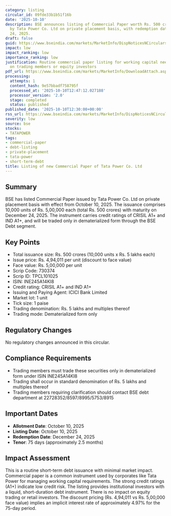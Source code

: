 ```yaml
---
category: listing
circular_id: 09fde33b1b51f16b
date: '2025-10-10'
description: BSE announces listing of Commercial Paper worth Rs. 500 crores issued
  by Tata Power Co. Ltd on private placement basis, with redemption date of December
  24, 2025.
draft: false
guid: https://www.bseindia.com/markets/MarketInfo/DispNoticesNCirculars.aspx?Noticeid={5CFFD0BA-6237-49DA-86E6-EB973A491E27}&noticeno=20251010-45&dt=10/10/2025&icount=45&totcount=47&flag=0
impact: low
impact_ranking: low
importance_ranking: low
justification: Routine commercial paper listing for working capital needs, no impact
  on trading members or equity investors
pdf_url: https://www.bseindia.com/markets/MarketInfo/DownloadAttach.aspx?id=20251010-45&attachedId=
processing:
  attempts: 1
  content_hash: 9e57bbadf758795f
  processed_at: '2025-10-10T12:47:12.027188'
  processor_version: '2.0'
  stage: completed
  status: published
published_date: '2025-10-10T12:30:00+00:00'
rss_url: https://www.bseindia.com/markets/MarketInfo/DispNoticesNCirculars.aspx?Noticeid={5CFFD0BA-6237-49DA-86E6-EB973A491E27}&noticeno=20251010-45&dt=10/10/2025&icount=45&totcount=47&flag=0
severity: low
source: bse
stocks:
- TATAPOWER
tags:
- commercial-paper
- debt-listing
- private-placement
- tata-power
- short-term-debt
title: Listing of new Commercial Paper of Tata Power Co. Ltd
---
```


## Summary

BSE has listed Commercial Paper issued by Tata Power Co. Ltd on private placement basis with effect from October 10, 2025. The issuance comprises 10,000 units of Rs. 5,00,000 each (total Rs. 500 crores) with maturity on December 24, 2025. The instrument carries credit ratings of CRISIL A1+ and IND A1+, and will be traded only in dematerialized form through the BSE Debt segment.

## Key Points

- Total issuance size: Rs. 500 crores (10,000 units x Rs. 5 lakhs each)
- Issue price: Rs. 4,94,011 per unit (discount to face value)
- Face value: Rs. 5,00,000 per unit
- Scrip Code: 730374
- Scrip ID: TPCL101025
- ISIN: INE245A14KI8
- Credit rating: CRISIL A1+ and IND A1+
- Issuing and Paying Agent: ICICI Bank Limited
- Market lot: 1 unit
- Tick size: 1 paise
- Trading denomination: Rs. 5 lakhs and multiples thereof
- Trading mode: Dematerialized form only

## Regulatory Changes

No regulatory changes announced in this circular.

## Compliance Requirements

- Trading members must trade these securities only in dematerialized form under ISIN INE245A14KI8
- Trading shall occur in standard denomination of Rs. 5 lakhs and multiples thereof
- Trading members requiring clarification should contact BSE debt department at 22728352/8597/8995/5753/8915

## Important Dates

- **Allotment Date**: October 10, 2025
- **Listing Date**: October 10, 2025
- **Redemption Date**: December 24, 2025
- **Tenor**: 75 days (approximately 2.5 months)

## Impact Assessment

This is a routine short-term debt issuance with minimal market impact. Commercial paper is a common instrument used by corporates like Tata Power for managing working capital requirements. The strong credit ratings (A1+) indicate low credit risk. The listing provides institutional investors with a liquid, short-duration debt instrument. There is no impact on equity trading or retail investors. The discount pricing (Rs. 4,94,011 vs Rs. 5,00,000 face value) implies an implicit interest rate of approximately 4.97% for the 75-day period.